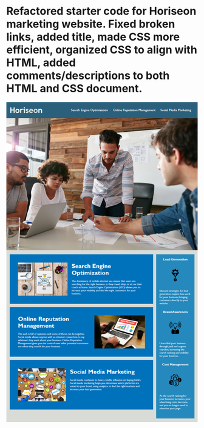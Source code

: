 # Refactored starter code for Horiseon marketing website. Fixed broken links, added title, made CSS more efficient, organized CSS to align with HTML, added comments/descriptions to both HTML and CSS document. 
![Mock up of Horiseon website](./assets/horiseon-mock-up.png?raw=true "Mock up of Horiseon website")